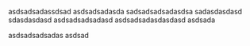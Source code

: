 asdsadsadassdsad
asdsadsadasda
sadsadsadsadasdsa
sadasdasdasd
sdasdasdasd
asdsadsadsadasd
asdsadsadasdasdasd
asdsada

asdsadsadsadas
asdsad
